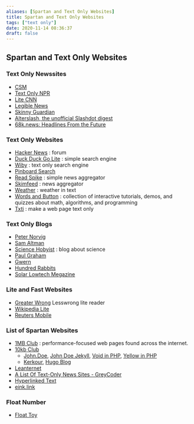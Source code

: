 ```yaml
---
aliases: [Spartan and Text Only Websites]
title: Spartan and Text Only Websites
tags: ["text only"]
date: 2020-11-14 08:36:37
draft: false
---
```


## Spartan and Text Only Websites

### Text Only Newssites

- [CSM](https://www.csmonitor.com/layout/set/text/textedition)
- [Text Only NPR](https://text.npr.org/)
- [Lite CNN](https://lite.cnn.com/en)
- [Legible News](https://legiblenews.com/)
- [Skinny Guardian](https://www.skinnyguardian.xyz/)
- [Alterslash, the unofficial Slashdot digest](https://alterslash.org/)
- [68k.news: Headlines From the Future](http://68k.news/)

### Text Only Websites

- [Hacker News](https://news.ycombinator.com/news) : forum
- [Duck Duck Go Lite](https://duckduckgo.com/lite/) : simple search engine
- [Wiby](https://wiby.me/) : text only search engine
- [Pinboard Search](https://pinboard.in/search/)
- [Read Spike](https://readspike.com/) : simple news aggregator
- [Skimfeed](https://skimfeed.com/) : news aggregator
- [Weather](https://wttr.in/) : weather in text
- [Words and Button](https://wordsandbuttons.online/) : collection of interactive tutorials, demos, and quizzes about math, algorithms, and programming
- [Txti](https://txti.es/) : make a web page text only

### Text Only Blogs

- [Peter Norvig](https://norvig.com/)
- [Sam Altman](https://blog.samaltman.com/)
- [Science Hobyist](https://amasci.com/) : blog about science
- [Paul Graham](https://paulgraham.com/articles.html)
- [Gwern](https://www.gwern.net/)
- [Hundred Rabbits](https://100r.co/site/home.html)
- [Solar Lowtech Megazine](https://solar.lowtechmagazine.com/)

### Lite and Fast Websites

- [Greater Wrong](https://www.greaterwrong.com/) Lesswrong lite reader
- [Wikipedia Lite](https://en.m.wikipedia.org/wiki/Main_Page)
- [Reuters Mobile](https://mobile.reuters.com/)

### List of Spartan Websites

- [1MB Club](https://1mb.club/) : performance-focused web pages found across the internet.
- [10kb Club](https://10kbclub.com/)
    - [John.Doe](https://john-doe.neocities.org/), [John Doe Jekyll](https://github.com/bradleytaunt/john-doe-jekyll), [Void in PHP](https://github.com/josephernest/void), [Yellow in PHP](https://datenstrom.se/yellow/)
    - [Kerkour](https://kerkour.fr/), [Hugo Blog](https://github.com/bloom42/blog)
- [Leanternet](https://www.leanternet.com/)
- [A List Of Text-Only News Sites - GreyCoder](https://greycoder.com/a-list-of-text-only-new-sites/)
- [Hyperlinked Text](https://sjmulder.nl/en/textonly.html)
- [eink.link](https://eink.link/)

### Float Number

- [Float Toy](https://evanw.github.io/float-toy/)
